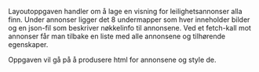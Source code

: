 Layoutoppgaven handler om å lage en visning for leilighetsannonser alla finn.
Under annonser ligger det 8 undermapper som hver inneholder bilder og en json-fil som beskriver nøkkelinfo til annonsene.
Ved et fetch-kall mot annonser får man tilbake en liste med alle annonsene og tilhørende egenskaper.

Oppgaven vil gå på å produsere html for annonsene og style de.
